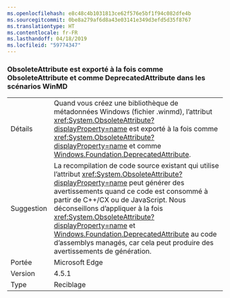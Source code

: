 ```yaml
---
ms.openlocfilehash: e8c48c4b1031813ce62f576e5bf1f94c082dfe4b
ms.sourcegitcommit: 0be8a279af6d8a43e03141e349d3efd5d35f8767
ms.translationtype: HT
ms.contentlocale: fr-FR
ms.lasthandoff: 04/18/2019
ms.locfileid: "59774347"
---
```

### <a name="obsoleteattribute-exports-as-both-obsoleteattribute-and-deprecatedattribute-in-winmd-scenarios"></a>ObsoleteAttribute est exporté à la fois comme ObsoleteAttribute et comme DeprecatedAttribute dans les scénarios WinMD

|   |   |
|---|---|
|Détails|Quand vous créez une bibliothèque de métadonnées Windows (fichier .winmd), l’attribut <xref:System.ObsoleteAttribute?displayProperty=name> est exporté à la fois comme <xref:System.ObsoleteAttribute?displayProperty=name> et comme [Windows.Foundation.DeprecatedAttribute](https://docs.microsoft.com/uwp/api/windows.foundation.metadata.deprecatedattribute).|
|Suggestion|La recompilation de code source existant qui utilise l’attribut <xref:System.ObsoleteAttribute?displayProperty=name> peut générer des avertissements quand ce code est consommé à partir de C++/CX ou de JavaScript. Nous déconseillons d’appliquer à la fois <xref:System.ObsoleteAttribute?displayProperty=name> et [Windows.Foundation.DeprecatedAttribute](https://docs.microsoft.com/uwp/api/windows.foundation.metadata.deprecatedattribute) au code d’assemblys managés, car cela peut produire des avertissements de génération.|
|Portée|Microsoft Edge|
|Version|4.5.1|
|Type|Reciblage|
